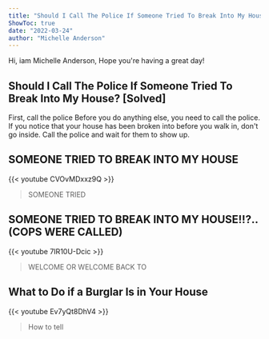 ```yaml
---
title: "Should I Call The Police If Someone Tried To Break Into My House? [Solved]"
ShowToc: true 
date: "2022-03-24"
author: "Michelle Anderson" 
---
```


Hi, iam Michelle Anderson, Hope you're having a great day!
## Should I Call The Police If Someone Tried To Break Into My House? [Solved]
First, call the police Before you do anything else, you need to call the police. If you notice that your house has been broken into before you walk in, don't go inside. Call the police and wait for them to show up.

## SOMEONE TRIED TO BREAK INTO MY HOUSE
{{< youtube CVOvMDxxz9Q >}}
>SOMEONE TRIED

## SOMEONE TRIED TO BREAK INTO MY HOUSE!!?..(COPS WERE CALLED)
{{< youtube 7IR10U-Dcic >}}
>WELCOME OR WELCOME BACK TO 

## What to Do if a Burglar Is in Your House
{{< youtube Ev7yQt8DhV4 >}}
>How to tell 

